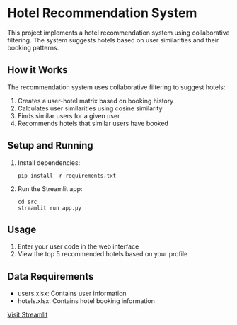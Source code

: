 # Hotel Recommendation System

This project implements a hotel recommendation system using collaborative filtering. The system suggests hotels based on user similarities and their booking patterns.

## How it Works
The recommendation system uses collaborative filtering to suggest hotels:
1. Creates a user-hotel matrix based on booking history
2. Calculates user similarities using cosine similarity
3. Finds similar users for a given user
4. Recommends hotels that similar users have booked

## Setup and Running
1. Install dependencies:
   ```
   pip install -r requirements.txt
   ```

2. Run the Streamlit app:
   ```
   cd src
   streamlit run app.py
   ```

## Usage
1. Enter your user code in the web interface
2. View the top 5 recommended hotels based on your profile

## Data Requirements
- users.xlsx: Contains user information
- hotels.xlsx: Contains hotel booking information

[Visit Streamlit](https://hotelrecommendation-ltff985abrt4wsuoqog4l2.streamlit.app/)
